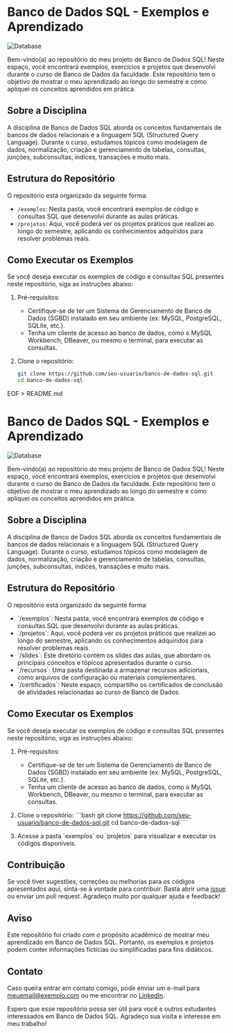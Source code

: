 # Banco de Dados SQL - Exemplos e Aprendizado

![Database](https://cdn-icons-png.flaticon.com/512/3161/3161158.png)

Bem-vindo(a) ao repositório do meu projeto de Banco de Dados SQL! Neste espaço, você encontrará exemplos, exercícios e projetos que desenvolvi durante o curso de Banco de Dados da faculdade. Este repositório tem o objetivo de mostrar o meu aprendizado ao longo do semestre e como apliquei os conceitos aprendidos em prática.

## Sobre a Disciplina

A disciplina de Banco de Dados SQL aborda os conceitos fundamentais de bancos de dados relacionais e a linguagem SQL (Structured Query Language). Durante o curso, estudamos tópicos como modelagem de dados, normalização, criação e gerenciamento de tabelas, consultas, junções, subconsultas, índices, transações e muito mais.

## Estrutura do Repositório

O repositório está organizado da seguinte forma:

- `/exemplos`: Nesta pasta, você encontrará exemplos de código e consultas SQL que desenvolvi durante as aulas práticas.
- `/projetos`: Aqui, você poderá ver os projetos práticos que realizei ao longo do semestre, aplicando os conhecimentos adquiridos para resolver problemas reais.

## Como Executar os Exemplos

Se você deseja executar os exemplos de código e consultas SQL presentes neste repositório, siga as instruções abaixo:

1. Pré-requisitos:
   - Certifique-se de ter um Sistema de Gerenciamento de Banco de Dados (SGBD) instalado em seu ambiente (ex: MySQL, PostgreSQL, SQLite, etc.).
   - Tenha um cliente de acesso ao banco de dados, como o MySQL Workbench, DBeaver, ou mesmo o terminal, para executar as consultas.

2. Clone o repositório:
   ```bash
   git clone https://github.com/seu-usuario/banco-de-dados-sql.git
   cd banco-de-dados-sql
   
EOF > README.md
# Banco de Dados SQL - Exemplos e Aprendizado

![Database](https://link-to-your-image.com)

Bem-vindo(a) ao repositório do meu projeto de Banco de Dados SQL! Neste espaço, você encontrará exemplos, exercícios e projetos que desenvolvi durante o curso de Banco de Dados da faculdade. Este repositório tem o objetivo de mostrar o meu aprendizado ao longo do semestre e como apliquei os conceitos aprendidos em prática.

## Sobre a Disciplina

A disciplina de Banco de Dados SQL aborda os conceitos fundamentais de bancos de dados relacionais e a linguagem SQL (Structured Query Language). Durante o curso, estudamos tópicos como modelagem de dados, normalização, criação e gerenciamento de tabelas, consultas, junções, subconsultas, índices, transações e muito mais.

## Estrutura do Repositório

O repositório está organizado da seguinte forma:

- \`/exemplos\`: Nesta pasta, você encontrará exemplos de código e consultas SQL que desenvolvi durante as aulas práticas.
- \`/projetos\`: Aqui, você poderá ver os projetos práticos que realizei ao longo do semestre, aplicando os conhecimentos adquiridos para resolver problemas reais.
- \`/slides\`: Este diretório contém os slides das aulas, que abordam os principais conceitos e tópicos apresentados durante o curso.
- \`/recursos\`: Uma pasta destinada a armazenar recursos adicionais, como arquivos de configuração ou materiais complementares.
- \`/certificados\`: Neste espaço, compartilho os certificados de conclusão de atividades relacionadas ao curso de Banco de Dados.

## Como Executar os Exemplos

Se você deseja executar os exemplos de código e consultas SQL presentes neste repositório, siga as instruções abaixo:

1. Pré-requisitos:
   - Certifique-se de ter um Sistema de Gerenciamento de Banco de Dados (SGBD) instalado em seu ambiente (ex: MySQL, PostgreSQL, SQLite, etc.).
   - Tenha um cliente de acesso ao banco de dados, como o MySQL Workbench, DBeaver, ou mesmo o terminal, para executar as consultas.

2. Clone o repositório:
   \`\`\`bash
   git clone https://github.com/seu-usuario/banco-de-dados-sql.git
   cd banco-de-dados-sql
   \`\`\`

3. Acesse a pasta \`exemplos\` ou \`projetos\` para visualizar e executar os códigos disponíveis.

## Contribuição

Se você tiver sugestões, correções ou melhorias para os códigos apresentados aqui, sinta-se à vontade para contribuir. Basta abrir uma [issue](https://github.com/seu-usuario/banco-de-dados-sql/issues) ou enviar um pull request. Agradeço muito por qualquer ajuda e feedback!

## Aviso

Este repositório foi criado com o propósito acadêmico de mostrar meu aprendizado em Banco de Dados SQL. Portanto, os exemplos e projetos podem conter informações fictícias ou simplificadas para fins didáticos.

## Contato

Caso queira entrar em contato comigo, pode enviar um e-mail para meuemail@exemplo.com ou me encontrar no [LinkedIn](linkedin.com/in/filipe-sampaio-campos).

Espero que esse repositório possa ser útil para você e outros estudantes interessados em Banco de Dados SQL. Agradeço sua visita e interesse em meu trabalho!
